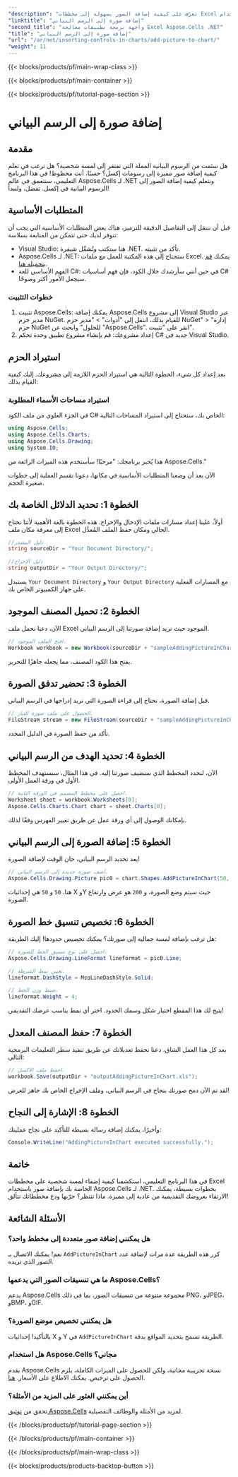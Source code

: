 ```yaml
---
"description": "تعرّف على كيفية إضافة الصور بسهولة إلى مخططات Excel باستخدام Aspose.Cells لـ .NET. حسّن مخططاتك وعروضك التقديمية بخطوات بسيطة."
"linktitle": "إضافة صورة إلى الرسم البياني"
"second_title": "واجهة برمجة تطبيقات معالجة Excel Aspose.Cells .NET"
"title": "إضافة صورة إلى الرسم البياني"
"url": "/ar/net/inserting-controls-in-charts/add-picture-to-chart/"
"weight": 11
---
```


{{< blocks/products/pf/main-wrap-class >}}

{{< blocks/products/pf/main-container >}}

{{< blocks/products/pf/tutorial-page-section >}}

# إضافة صورة إلى الرسم البياني

## مقدمة

هل سئمت من الرسوم البيانية المملة التي تفتقر إلى لمسة شخصية؟ هل ترغب في تعلم كيفية إضافة صور مميزة إلى رسومات إكسل؟ حسنًا، أنت محظوظ! في هذا البرنامج التعليمي، سنتعمق في عالم Aspose.Cells لـ .NET ونتعلم كيفية إضافة الصور إلى الرسوم البيانية في إكسل. تفضل، ولنبدأ!

## المتطلبات الأساسية

قبل أن ننتقل إلى التفاصيل الدقيقة للترميز، هناك بعض المتطلبات الأساسية التي يجب أن تتوفر لديك حتى تتمكن من المتابعة بسلاسة:

- Visual Studio: هنا ستكتب وتُشغّل شيفرة .NET. تأكد من تثبيته.
- Aspose.Cells لـ .NET: ستحتاج إلى هذه المكتبة للعمل مع ملفات Excel. يمكنك [قم بتحميله هنا](https://releases.aspose.com/cells/net/).
- الفهم الأساسي للغة C#: في حين أنني سأرشدك خلال الكود، فإن فهم أساسيات C# سيجعل الأمور أكثر وضوحًا.

### خطوات التثبيت

1. تثبيت Aspose.Cells: يمكنك إضافة Aspose.Cells إلى مشروع Visual Studio عبر مدير حزم NuGet. للقيام بذلك، انتقل إلى "أدوات" > "مدير حزم NuGet" > "إدارة حزم NuGet للحلول" وابحث عن "Aspose.Cells". انقر على "تثبيت".
2. إعداد مشروعك: قم بإنشاء مشروع تطبيق وحدة تحكم C# جديد في Visual Studio.

## استيراد الحزم

بعد إعداد كل شيء، الخطوة التالية هي استيراد الحزم اللازمة إلى مشروعك. إليك كيفية القيام بذلك:

### استيراد مساحات الأسماء المطلوبة

في الجزء العلوي من ملف الكود C# الخاص بك، ستحتاج إلى استيراد المساحات التالية:

```csharp
using Aspose.Cells;
using Aspose.Cells.Charts;
using Aspose.Cells.Drawing;
using System.IO;
```

هذا يُخبر برنامجك: "مرحبًا! سأستخدم هذه الميزات الرائعة من Aspose.Cells."

الآن بعد أن وضعنا المتطلبات الأساسية في مكانها، دعونا نقسم العملية إلى خطوات صغيرة الحجم. 

## الخطوة 1: تحديد الدلائل الخاصة بك

أولاً، علينا إعداد مسارات ملفات الإدخال والإخراج. هذه الخطوة بالغة الأهمية لأننا نحتاج إلى معرفة مكان ملف Excel الحالي ومكان حفظ الملف المُعدَّل.

```csharp
//دليل المصدر
string sourceDir = "Your Document Directory/";

//دليل الإخراج
string outputDir = "Your Output Directory/";
```

يستبدل `Your Document Directory` و `Your Output Directory` مع المسارات الفعلية على جهاز الكمبيوتر الخاص بك. 

## الخطوة 2: تحميل المصنف الموجود

الآن، دعنا نحمل ملف Excel الموجود حيث نريد إضافة صورتنا إلى الرسم البياني.

```csharp
// افتح الملف الموجود.
Workbook workbook = new Workbook(sourceDir + "sampleAddingPictureInChart.xls");
```

يفتح هذا الكود المصنف، مما يجعله جاهزًا للتحرير.

## الخطوة 3: تحضير تدفق الصورة

قبل إضافة الصورة، نحتاج إلى قراءة الصورة التي نريد إدراجها في الرسم البياني. 

```csharp
// الحصول على ملف صورة للتيار.
FileStream stream = new FileStream(sourceDir + "sampleAddingPictureInChart.png", FileMode.Open, FileAccess.Read);
```

تأكد من حفظ الصورة في الدليل المحدد.

## الخطوة 4: تحديد الهدف من الرسم البياني

الآن، لنحدد المخطط الذي سنضيف صورتنا إليه. في هذا المثال، سنستهدف المخطط الأول في ورقة العمل الأولى.

```csharp
// احصل على مخطط المصمم في الورقة الثانية.
Worksheet sheet = workbook.Worksheets[0];
Aspose.Cells.Charts.Chart chart = sheet.Charts[0];
```

بإمكانك الوصول إلى أي ورقة عمل عن طريق تغيير الفهرس وفقًا لذلك.

## الخطوة 5: إضافة الصورة إلى الرسم البياني

بعد تحديد الرسم البياني، حان الوقت لإضافة الصورة! 

```csharp
// أضف صورة جديدة إلى الرسم البياني.
Aspose.Cells.Drawing.Picture pic0 = chart.Shapes.AddPictureInChart(50, 50, stream, 200, 200);
```

هنا، `50` و `50` هي إحداثيات X وY حيث سيتم وضع الصورة، و `200` هو عرض وارتفاع الصورة.

## الخطوة 6: تخصيص تنسيق خط الصورة

هل ترغب بإضافة لمسة جمالية إلى صورتك؟ يمكنك تخصيص حدودها! إليك الطريقة:

```csharp
// احصل على نوع تنسيق الخط للصورة.
Aspose.Cells.Drawing.LineFormat lineformat = pic0.Line; 

// تعيين نمط الشرطة.
lineformat.DashStyle = MsoLineDashStyle.Solid;

// ضبط وزن الخط.
lineformat.Weight = 4;    
```

يتيح لك هذا المقطع اختيار شكل وسمك الحدود. اختر أي نمط يناسب عرضك التقديمي!

## الخطوة 7: حفظ المصنف المعدل

بعد كل هذا العمل الشاق، دعنا نحفظ تعديلاتك عن طريق تنفيذ سطر التعليمات البرمجية التالي:

```csharp
// احفظ ملف الاكسل.
workbook.Save(outputDir + "outputAddingPictureInChart.xls");
```

لقد تم الآن دمج صورتك بنجاح في الرسم البياني، وملف الإخراج الخاص بك جاهز للعرض!

## الخطوة 8: الإشارة إلى النجاح

وأخيرًا، يمكنك إضافة رسالة بسيطة للتأكيد على نجاح عمليتك:

```csharp
Console.WriteLine("AddingPictureInChart executed successfully.");
```

## خاتمة

في هذا البرنامج التعليمي، استكشفنا كيفية إضفاء لمسة شخصية على مخططات Excel الخاصة بك بإضافة صور باستخدام Aspose.Cells لـ .NET. بخطوات بسيطة، يمكنك الارتقاء بعروضك التقديمية من عادية إلى مميزة. ماذا تنتظر؟ جرّبها ودع مخططاتك تتألق!

## الأسئلة الشائعة

### هل يمكنني إضافة صور متعددة إلى مخطط واحد؟
نعم! يمكنك الاتصال بـ `AddPictureInChart` كرر هذه الطريقة عدة مرات لإضافة عدد الصور الذي تريده.

### ما هي تنسيقات الصور التي يدعمها Aspose.Cells؟
يدعم Aspose.Cells مجموعة متنوعة من تنسيقات الصور، بما في ذلك PNG، وJPEG، وBMP، وGIF.

### هل يمكنني تخصيص موضع الصورة؟
بالتأكيد! إحداثيات X و Y في `AddPictureInChart` الطريقة تسمح بتحديد المواقع بدقة.

### هل استخدام Aspose.Cells مجاني؟
يقدم Aspose.Cells نسخة تجريبية مجانية، ولكن للحصول على الميزات الكاملة، يلزم الحصول على ترخيص. يمكنك الاطلاع على الأسعار. [هنا](https://purchase.aspose.com/buy).

### أين يمكنني العثور على المزيد من الأمثلة؟
تحقق من [توثيق Aspose.Cells](https://reference.aspose.com/cells/net/) لمزيد من الأمثلة والوظائف التفصيلية.

{{< /blocks/products/pf/tutorial-page-section >}}

{{< /blocks/products/pf/main-container >}}

{{< /blocks/products/pf/main-wrap-class >}}

{{< blocks/products/products-backtop-button >}}